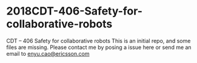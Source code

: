 # 2018CDT-406-Safety-for-collaborative-robots
CDT – 406 Safety for collaborative robots
This is an initial repo, and some files are missing.
Please contact me by posing a issue here or send me an email to enyu.cao@ericsson.com
